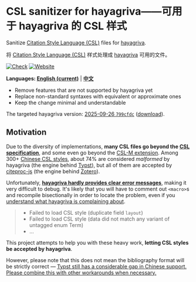 # CSL sanitizer for hayagriva——可用于 hayagriva 的 CSL 样式

Sanitize [Citation Style Language (CSL)](https://citationstyles.org) files for [hayagriva](https://github.com/typst/hayagriva).

将 [Citation Style Language (CSL)](https://citationstyles.org) 样式处理成 [hayagriva](https://github.com/typst/hayagriva) 可用的文件。

[![Check](https://github.com/typst-doc-cn/csl-sanitizer/actions/workflows/check.yaml/badge.svg)](https://github.com/typst-doc-cn/csl-sanitizer/actions/workflows/check.yaml)
[![Website](https://img.shields.io/website?url=https%3A%2F%2Ftypst-doc-cn.github.io%2Fcsl-sanitizer%2F&label=Website)](https://typst-doc-cn.github.io/csl-sanitizer/)

**Languages: [English (current)](./README.en.md)** | **[中文](./README.md)**

- Remove features that are not supported by hayagriva yet
- Replace non-standard syntaxes with equivalent or approximate ones
- Keep the change minimal and understandable

The targeted hayagriva version: [2025-09-26 `799cfdc`](https://github.com/typst/hayagriva/tree/799cfdc) ([download](https://github.com/typst-community/dev-builds/releases/tag/hayagriva-main.2025-09-26.799cfdc)).

## Motivation

Due to the diversity of implementations, **many CSL files go beyond the [CSL specification](https://docs.citationstyles.org/en/stable/specification.html)**, and some even go beyond the [CSL-M extension](https://citeproc-js.readthedocs.io/en/latest/csl-m/).
Among 300+ [Chinese CSL styles](https://zotero-chinese.com/styles/), about 74% are considered _malformed_ by hayagriva (the engine behind [Typst](https://typst.app/home)), but all of them are accepted by [citeproc-js](https://citeproc-js.readthedocs.io/en/latest/) (the engine behind [Zotero](https://www.zotero.org/)).

Unfortunately, **[hayagriva hardly provides clear error messages](https://github.com/typst/hayagriva/issues/405)**, making it very difficult to debug.
It's likely that you will have to comment out `<macro>`s and recompile bisectionally in order to locate the problem, even if you [understand what hayagriva is complaining about](https://typst-doc-cn.github.io/guide/FAQ/bib-csl.html).

> - Failed to load CSL style (duplicate field `layout`)
> - Failed to load CSL style (data did not match any variant of untagged enum Term)
> - …

This project attempts to help you with these heavy work, **letting CSL styles be accepted by hayagriva**.

However, please note that this does not mean the bibliography format will be strictly correct — [Typst still has a considerable gap in Chinese support. Please combine this with other workarounds when necessary.](https://typst-doc-cn.github.io/clreq/#x7-bibliography)
